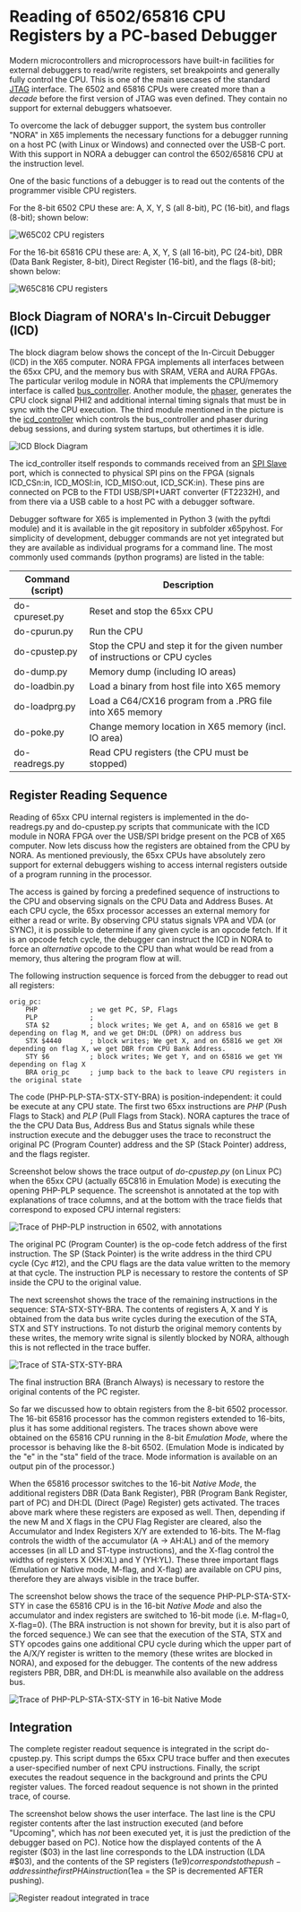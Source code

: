 Reading of 6502/65816 CPU Registers by a PC-based Debugger
============================================================

Modern microcontrollers and microprocessors have built-in facilities for external debuggers
to read/write registers, set breakpoints and generally fully control the CPU. 
This is one of the main usecases of the standard [JTAG](https://en.wikipedia.org/wiki/JTAG#Debugging) interface.
The 6502 and 65816 CPUs were created more than a _decade_ before the first version of JTAG was even defined.
They contain no support for external debuggers whatsoever. 

To overcome the lack of debugger support, the system bus controller "NORA" in X65 implements 
the necessary functions for a debugger running on a host PC (with Linux or Windows) and connected over the USB-C port. 
With this support in NORA a debugger can control the 6502/65816 CPU at the instruction level.

One of the basic functions of a debugger is to read out the contents of the programmer visible CPU registers.

For the 8-bit 6502 CPU these are: A, X, Y, S (all 8-bit), PC (16-bit), and flags (8-bit); shown below:

![W65C02 CPU registers](pic/w65c02-cpu-regs.png)

For the 16-bit 65816 CPU these are: A, X, Y, S (all 16-bit), PC (24-bit), DBR (Data Bank Register, 8-bit), 
Direct Register (16-bit), and the flags (8-bit); shown below:

![W65C816 CPU registers](pic/w65c816-cpu-regs.png)


Block Diagram of NORA's In-Circuit Debugger (ICD)
--------------------------------------------------

The block diagram below shows the concept of the In-Circuit Debugger (ICD) in the X65 computer.
NORA FPGA implements all interfaces between the 65xx CPU, and the memory bus with SRAM, VERA and AURA FPGAs.
The particular verilog module in NORA that implements the CPU/memory interface is called [bus_controller](../fpga-nora/src/bus_controller.v).
Another module, the [phaser](../fpga-nora/src/phaser.v), generates the CPU clock signal PHI2 
and additional internal timing signals that must be in sync with the CPU execution. 
The third module mentioned in the picture is the [icd_controller](../fpga-nora/src/icd_controller.v)
which controls the bus_controller and phaser during debug sessions, and during system startups,
but othertimes it is idle.

![ICD Block Diagram](pic/icd-blockdiagram.drawio.png)

The icd_controller itself responds to commands received from an [SPI Slave](../fpga-nora/src/spi_slave.v)
port, which is connected to physical SPI pins on the FPGA (signals ICD_CSn:in, ICD_MOSI:in, ICD_MISO:out, ICD_SCK:in).
These pins are connected on PCB to the FTDI USB/SPI+UART converter (FT2232H), and from there via a USB cable
to a host PC with a debugger software.

Debugger software for X65 is implemented in Python 3 (with the pyftdi module) and it is available in the
git repository in subfolder x65pyhost.
For simplicity of development, debugger commands are not yet integrated but they are available as individual
programs for a command line.
The most commonly used commands (python programs) are listed in the table:

| Command (script)  | Description                   |
| ------------------|-------------------------------|
| do-cpureset.py    | Reset and stop the 65xx CPU   |
| do-cpurun.py      | Run the CPU |
| do-cpustep.py     | Stop the CPU and step it for the given number of instructions or CPU cycles |
| do-dump.py        | Memory dump (including IO areas) |
| do-loadbin.py     | Load a binary from host file into X65 memory |
| do-loadprg.py     | Load a C64/CX16 program from a .PRG file into X65 memory |
| do-poke.py        | Change memory location in X65 memory (incl. IO area) |
| do-readregs.py    | Read CPU registers (the CPU must be stopped) |



Register Reading Sequence
--------------------------------------------------

Reading of 65xx CPU internal registers is implemented in the do-readregs.py and do-cpustep.py scripts that communicate
with the ICD module in NORA FPGA over the USB/SPI bridge present on the PCB of X65 computer.
Now lets discuss how the registers are obtained from the CPU by NORA.
As mentioned previously, the 65xx CPUs have absolutely zero support for external debuggers wishing to access internal registers
outside of a program running in the processor.

The access is gained by forcing a predefined sequence of instructions to the CPU and observing
signals on the CPU Data and Address Buses.
At each CPU cycle, the 65xx processor accesses an external memory for either a read or write.
By observing CPU status signals VPA and VDA (or SYNC), it is possible to determine if any given cycle is an opcode fetch.
If it is an opcode fetch cycle, the debugger can instruct the ICD in NORA to force an *alternative* opcode
to the CPU than what would be read from a memory, thus altering the program flow at will.

The following instruction sequence is forced from the debugger to read out all registers:

    orig_pc:
        PHP             ; we get PC, SP, Flags
        PLP             ; 
        STA $2          ; block writes; We get A, and on 65816 we get B depending on flag M, and we get DH:DL (DPR) on address bus
        STX $4440       ; block writes; We get X, and on 65816 we get XH depending on flag X, we get DBR from CPU Bank Address.
        STY $6          ; block writes; We get Y, and on 65816 we get YH depending on flag X
        BRA orig_pc     ; jump back to the back to leave CPU registers in the original state

The code (PHP-PLP-STA-STX-STY-BRA) is position-independent: it could be execute at any CPU state.
The first two 65xx instructions are *PHP* (Push Flags to Stack) and *PLP* (Pull Flags from Stack).
NORA captures the trace of the the CPU Data Bus, Address Bus and Status signals while these instruction execute
and the debugger uses the trace to reconstruct the original PC (Program Counter) address and 
the SP (Stack Pointer) address, and the flags register.

Screenshot below shows the trace output of *do-cpustep.py* (on Linux PC) when the 65xx CPU (actually 65C816 in Emulation Mode)
is executing the opening PHP-PLP sequence. 
The screenshot is annotated at the top with explanations of trace columns, and at the bottom with the trace fields
that correspond to exposed CPU internal registers:

![Trace of PHP-PLP instruction in 6502, with annotations](pic/icd-regread-php-plp-anno.drawio.png)

The original PC (Program Counter) is the op-code fetch address of the first instruction.
The SP (Stack Pointer) is the write address in the third CPU cycle (Cyc #12), and the CPU flags are the data value
written to the memory at that cycle.
The instruction PLP is necessary to restore the contents of SP inside the CPU to the original value.

The next screenshot shows the trace of the remaining instructions in the sequence: STA-STX-STY-BRA.
The contents of registers A, X and Y is obtained from the data bus write cycles during the execution of the STA, STX and STY instructions.
To not disturb the original memory contents by these writes, the memory write signal is silently blocked by NORA, 
although this is not reflected in the trace buffer.

![Trace of STA-STX-STY-BRA](pic/icd-regread-sta-stx-sty-bra.drawio.png)

The final instruction BRA (Branch Always) is necessary to restore the original contents of the PC register.

So far we discussed how to obtain registers from the 8-bit 6502 processor.
The 16-bit 65816 processor has the common registers extended to 16-bits, plus it has some additional registers.
The traces shown above were obtained on the 65816 CPU running in the 8-bit *Emulation Mode*, where the processor
is behaving like the 8-bit 6502. 
(Emulation Mode is indicated by the "e" in the "sta" field of the trace. 
Mode information is available on an output pin of the processor.)

When the 65816 processor switches to the 16-bit *Native Mode*, the additional registers DBR (Data Bank Register),
PBR (Program Bank Register, part of PC) and DH:DL (Direct (Page) Register) gets activated.
The traces above mark where these registers are exposed as well.
Then, depending if the new M and X flags in the CPU Flag Register are cleared, also the Accumulator and Index Registers X/Y are extended to 16-bits.
The M-flag controls the width of the accumulator (A -> AH:AL) and of the memory accesses (in all LD and ST-type instructions), 
and the X-flag control the widths of registers X (XH:XL) and Y (YH:YL).
These three important flags (Emulation or Native mode, M-flag, and X-flag) are available on CPU pins, 
therefore they are always visible in the trace buffer.

The screenshot below shows the trace of the sequence PHP-PLP-STA-STX-STY in case the 65816 CPU is in the 16-bit *Native Mode* 
and also the accumulator and index registers are switched to 16-bit mode (i.e. M-flag=0, X-flag=0). 
(The BRA instruction is not shown for brevity, but it is also part of the forced sequence.)
We can see that the execution of the STA, STX and STY opcodes gains one additional CPU cycle during which the upper part
of the A/X/Y register is written to the memory (these writes are blocked in NORA), and exposed for the debugger.
The contents of the new address registers PBR, DBR, and DH:DL is meanwhile also available on the address bus.

![Trace of PHP-PLP-STA-STX-STY in 16-bit Native Mode](pic/icd-regread-16bit-mx.drawio.png)


Integration
-------------

The complete register readout sequence is integrated in the script do-cpustep.py.
This script dumps the 65xx CPU trace buffer and then executes a user-specified number of next CPU instructions.
Finally, the script executes the readout sequence in the background and prints the CPU register values.
The forced readout sequence is not shown in the printed trace, of course.

The screenshot below shows the user interface.
The last line is the CPU register contents after the last instruction executed (and before "Upcoming", 
which has *not* been executed yet, it is just the prediction of the debugger based on PC).
Notice how the displayed contents of the A register ($03) in the last line corresponds to the LDA instruction (LDA #$03),
and the contents of the SP registers ($1e9) corresponds to the push-address in the first PHA instruction 
($1ea = the SP is decremented AFTER pushing).

![Register readout integrated in trace](pic/icd-random-trace-with-regread.drawio.png)

